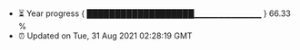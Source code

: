 - ⏳ Year progress { ███████████████████▁▁▁▁▁▁▁▁▁▁▁ } 66.33 %
- ⏰ Updated on Tue, 31 Aug 2021 02:28:19 GMT

